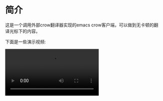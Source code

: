 # 简介
这是一个调用外部crow翻译器实现的emacs crow客户端，可以做到无卡顿的翻译光标下的内容。

下面是一些演示视频:

<video src="assets/emacs-crow-preview.mp4">
